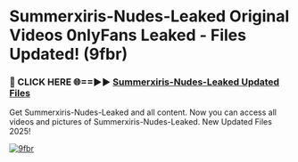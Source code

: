 # Summerxiris-Nudes-Leaked Original Videos 0nlyFans Leaked - Files Updated! (9fbr)

<h3>🔴 CLICK HERE 🌐==►► <a href="https://tinyurl.com/yc6ubb5a" rel="nofollow">Summerxiris-Nudes-Leaked Updated Files</a></h3>

Get Summerxiris-Nudes-Leaked and all content. Now you can access all videos and pictures of Summerxiris-Nudes-Leaked. New Updated Files 2025!

[![9fbr](https://i.imgur.com/7eu0CRL.gif)](https://tinyurl.com/yc6ubb5a)
